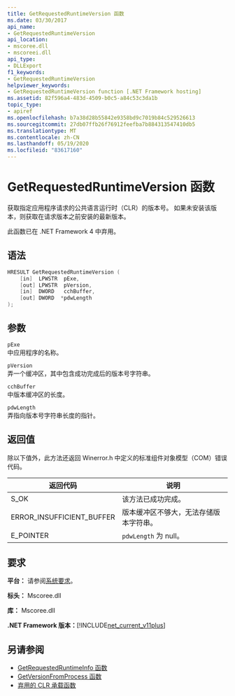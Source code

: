```yaml
---
title: GetRequestedRuntimeVersion 函数
ms.date: 03/30/2017
api_name:
- GetRequestedRuntimeVersion
api_location:
- mscoree.dll
- mscoreei.dll
api_type:
- DLLExport
f1_keywords:
- GetRequestedRuntimeVersion
helpviewer_keywords:
- GetRequestedRuntimeVersion function [.NET Framework hosting]
ms.assetid: 82f596a4-483d-4509-b0c5-a84c53c3da1b
topic_type:
- apiref
ms.openlocfilehash: b7a38d28b55842e9358bd9c7019b84c529526613
ms.sourcegitcommit: 27db07ffb26f76912feefba7b884313547410db5
ms.translationtype: MT
ms.contentlocale: zh-CN
ms.lasthandoff: 05/19/2020
ms.locfileid: "83617160"
---
```

# <a name="getrequestedruntimeversion-function"></a>GetRequestedRuntimeVersion 函数
获取指定应用程序请求的公共语言运行时（CLR）的版本号。 如果未安装该版本，则获取在请求版本之前安装的最新版本。  
  
 此函数已在 .NET Framework 4 中弃用。  
  
## <a name="syntax"></a>语法  
  
```cpp  
HRESULT GetRequestedRuntimeVersion (  
    [in]  LPWSTR  pExe,
    [out] LPWSTR  pVersion,
    [in]  DWORD   cchBuffer,
    [out] DWORD  *pdwLength  
);  
```  
  
## <a name="parameters"></a>参数  
 `pExe`  
 中应用程序的名称。  
  
 `pVersion`  
 弄一个缓冲区，其中包含成功完成后的版本号字符串。  
  
 `cchBuffer`  
 中版本缓冲区的长度。  
  
 `pdwLength`  
 弄指向版本号字符串长度的指针。  
  
## <a name="return-value"></a>返回值  
 除以下值外，此方法还返回 Winerror.h 中定义的标准组件对象模型（COM）错误代码。  
  
|返回代码|说明|  
|-----------------|-----------------|  
|S_OK|该方法已成功完成。|  
|ERROR_INSUFFICIENT_BUFFER|版本缓冲区不够大，无法存储版本字符串。|  
|E_POINTER|`pdwLength` 为 null。|  
  
## <a name="requirements"></a>要求  
 **平台：** 请参阅[系统要求](../../get-started/system-requirements.md)。  
  
 **标头：** Mscoree.dll  
  
 **库：** Mscoree.dll  
  
 **.NET Framework 版本：**[!INCLUDE[net_current_v11plus](../../../../includes/net-current-v11plus-md.md)]  
  
## <a name="see-also"></a>另请参阅

- [GetRequestedRuntimeInfo 函数](getrequestedruntimeinfo-function.md)
- [GetVersionFromProcess 函数](getversionfromprocess-function.md)
- [弃用的 CLR 承载函数](deprecated-clr-hosting-functions.md)
